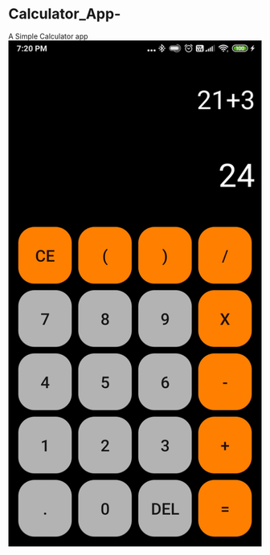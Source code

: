 # Calculator_App-
A Simple Calculator app 
![interface of the calculator app](CALCULATOR/app/src/main/res/drawable-v24/Screenshot_2020-02-03-19-20-03-951_com.example.calculator.jpg)
